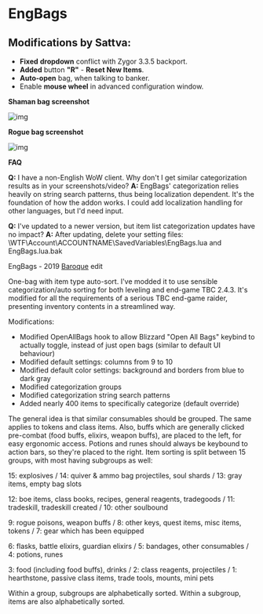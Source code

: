 # EngBags

## Modifications by Sattva: <br>
- **Fixed** **dropdown** conflict with Zygor 3.3.5 backport.<br>
- **Added** button **"R"** - **Reset New Items**.<br>
- **Auto-open** bag, when talking to banker.<br>
- Enable **mouse wheel** in advanced configuration window.


**Shaman bag screenshot**

![img](https://imgur.com/zQmKP6A.jpg)

**Rogue bag screenshot**

![img](https://imgur.com/JzpVMVG.jpg)


**FAQ**

**Q:** I have a non-English WoW client. Why don't I get similar categorization results as in your screenshots/video?
**A:** EngBags' categorization relies heavily on string search patterns, thus being localization dependent. It's the foundation of how the addon works. I could add localization handling for other languages, but I'd need input.

**Q:** I've updated to a newer version, but item list categorization updates have no impact?
**A:** After updating, delete your setting files: \WTF\Account\ACCOUNTNAME\SavedVariables\EngBags.lua and EngBags.lua.bak

EngBags - 2019 [Baroque](https://github.com/Brqje) edit

One-bag with item type auto-sort. I've modded it to use sensible categorization/auto sorting for both leveling and end-game TBC 2.4.3. It's modified for all the requirements of a serious TBC end-game raider, presenting inventory contents in a streamlined way.

Modifications:

- Modified OpenAllBags hook to allow Blizzard "Open All Bags" keybind to actually toggle, instead of just open bags (similar to default UI behaviour)
- Modified default settings: columns from 9 to 10
- Modified default color settings: background and borders from blue to dark gray
- Modified categorization groups
- Modified categorization string search patterns
- Added nearly 400 items to specifically categorize (default override)

The general idea is that similar consumables should be grouped. The same applies to tokens and class items. Also, buffs which are generally clicked pre-combat (food buffs, elixirs, weapon buffs), are placed to the left, for easy ergonomic access. Potions and runes should always be keybound to action bars, so they're placed to the right. Item sorting is split between 15 groups, with most having subgroups as well:

15: explosives / 14: quiver & ammo bag projectiles, soul shards / 13: gray items, empty bag slots

12: boe items, class books, recipes, general reagents, tradegoods / 11: tradeskill, tradeskill created / 10: other soulbound

9: rogue poisons, weapon buffs / 8: other keys, quest items, misc items, tokens / 7: gear which has been equipped

6: flasks, battle elixirs, guardian elixirs / 5: bandages, other consumables / 4: potions, runes

3: food (including food buffs), drinks / 2: class reagents, projectiles / 1: hearthstone, passive class items, trade tools, mounts, mini pets

Within a group, subgroups are alphabetically sorted.
Within a subgroup, items are also alphabetically sorted.
